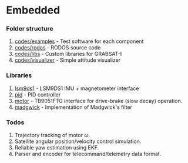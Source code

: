 # Embedded

### Folder structure
1. [codes/examples](/codes/examples) - Test software for each component
2. [codes/rodos](/codes/rodos/) - RODOS source code
3. [codes/libs](/codes/libs/) - Custom libraries for GRABSAT-I
3. [codes/visualizer](/codes/visualizer/) - Simple attitude visualizer

### Libraries
1. [lsm9ds1](/codes/libs/lsm9ds1) - LSM9DS1 IMU + magnetometer interface
2. [pid](/codes/libs/pid) - PID controller
3. [motor](/codes/libs/motor) - TB9051FTG interface for drive-brake (slow decay) operation.
3. [madgwick](/codes/libs/madgwick/) - Implementation of Madgwick's filter

### Todos
1. Trajectory tracking of motor $\omega$.
2. Satellite angular position/velocity control simulation.
3. Reliable yaw estimation using EKF.
4. Parser and encoder for telecommand/telemetry data format.
